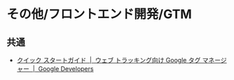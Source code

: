 # その他/フロントエンド開発/GTM

## 共通

- [クイック スタートガイド  |  ウェブ トラッキング向け Google タグ マネージャー  |  Google Developers](https://developers.google.com/tag-manager/quickstart?hl=ja)
